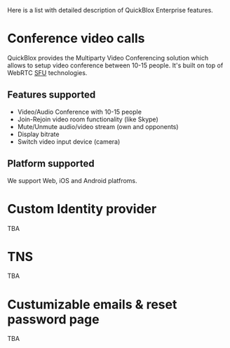 Here is a list with detailed description of QuickBlox Enterprise features.
 
<span id="Conference_video_calls" class="on_page_navigation"></span>
# Conference video calls
QuickBlox provides the Multiparty Video Conferencing solution which allows to setup video conference between 10-15 people. It's built on top of WebRTC [SFU](https://webrtcglossary.com/sfu) technologies.

## Features supported

* Video/Audio Conference with 10-15 people
* Join-Rejoin video room functionality (like Skype) 
* Mute/Unmute audio/video stream (own and opponents)
* Display bitrate
* Switch video input device (camera) 

## Platform supported
We support Web, iOS and Android platfroms.

# Custom Identity provider
TBA
 
# TNS
TBA

# Custumizable emails & reset password page
TBA